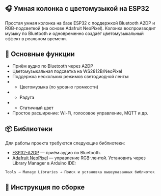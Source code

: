 ## 🎧 Умная колонка с цветомузыкой на ESP32
Простая умная колонка на базе ESP32 с поддержкой Bluetooth A2DP и RGB-подсветкой (на основе Adafruit NeoPixel). Колонка воспроизводит музыку по Bluetooth и одновременно создаёт цветомузыкальный эффект в реальном времени.

## 🔧 Основные функции
+ Приём аудио по Bluetooth через A2DP
+ Цветомузыкальная подсветка на WS2812B/NeoPixel
+ Поддержка нескольких режимов светодиодной ленты:
+ + Цветомузыка (по уровню громкости)
+ + Радуга
+ + Статичный цвет
+ Простое расширение: Wi-Fi, голосовое управление, MQTT и др.


## 📦 Библиотеки
Для работы проекта требуются следующие библиотеки:

+ [ESP32-A2DP]() — приём аудио по Bluetooth.
+ [Adafruit NeoPixel]() — управление RGB-лентой.
Установить через Library Manager в Arduino IDE:

```Tools → Manage Libraries → Поиск и установка вышеуказанных библиотек```

## 📄 Инструкция по сборке

